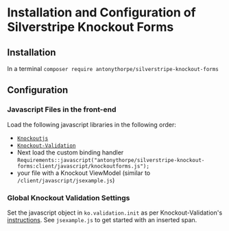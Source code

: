 # Installation and Configuration of Silverstripe Knockout Forms

## Installation
In a terminal
`composer require antonythorpe/silverstripe-knockout-forms`

## Configuration
### Javascript Files in the front-end
Load the following javascript libraries in the following order:
* [`Knockoutjs`](http://knockoutjs.com/downloads/index.html)
* [`Knockout-Validation`](https://github.com/Knockout-Contrib/Knockout-Validation)
* Next load the custom binding handler `Requirements::javascript("antonythorpe/silverstripe-knockout-forms:client/javascript/knockoutforms.js");`
* your file with a Knockout ViewModel (similar to `/client/javascript/jsexample.js`)

### Global Knockout Validation Settings
Set the javascript object in `ko.validation.init` as per Knockout-Validation's [instructions](https://github.com/Knockout-Contrib/Knockout-Validation/wiki/Configuration).  See `jsexample.js` to get started with an inserted span.
